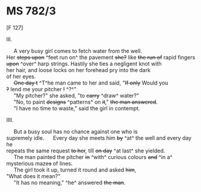 # MS 782/3

[F 127]

III.

&nbsp;&nbsp;&nbsp;&nbsp;&nbsp;A very busy girl comes to fetch water from the well. \
Her ~~steps upon~~ ^feet run on^ the pavement ~~she?~~ like ~~the run of~~ rapid fingers \
~~upon~~ ^over^ harp strings. Hastily she ties a negligent knot with \
her hair, and loose locks on her forehead pry into the dark \
of her eyes. \
&nbsp;&nbsp;&nbsp;&nbsp;&nbsp;~~One day t~~ ^T^he man came to her and said, "~~If only~~ Would you \
~~?~~ lend me your pitcher ~~!~~ ^?^" \
&nbsp;&nbsp;&nbsp;&nbsp;&nbsp;"My pitcher?" she asked, "to ~~carry~~ ^draw^ water?" \
&nbsp;&nbsp;&nbsp;&nbsp;&nbsp;"No, to paint ~~designs~~ ^patterns^ on ~~it~~," ~~the man answered~~. \
&nbsp;&nbsp;&nbsp;&nbsp;&nbsp;"I have no time to waste," said the girl in contempt.

IIII.

&nbsp;&nbsp;&nbsp;&nbsp;&nbsp;But a busy soul has no chance against one who is \
supremely idle.
&nbsp;&nbsp;&nbsp;&nbsp;&nbsp;Every day she meets him ~~by~~ ^at^ the well and every day he \
repeats the same request ~~to her~~, till ~~on day~~ ^at last^ she yielded. \
&nbsp;&nbsp;&nbsp;&nbsp;&nbsp;The man painted the pitcher ~~in~~ ^with^ curious colours ~~and~~ ^in a^ \
mysterious maze~~s~~ of lines. \
&nbsp;&nbsp;&nbsp;&nbsp;&nbsp;The girl took it up, turned it round and asked ~~him~~, \
"What does it mean?" \
&nbsp;&nbsp;&nbsp;&nbsp;&nbsp;"It has no meaning," ^he^ answered ~~the man~~.

